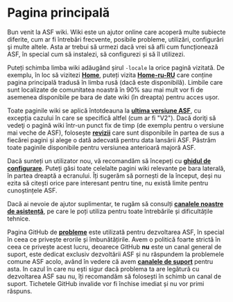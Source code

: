 # Pagina principală

Bun venit la ASF wiki. Wiki este un ajutor online care acoperă multe subiecte diferite, cum ar fi întrebări frecvente, posibile probleme, utilizări, configurări şi multe altele. Asta ar trebui să urmezi dacă vrei să afli cum funcționează ASF, în special cum să instalezi, să configurezi și să îl utilizezi.

Puteți schimba limba wiki adăugând șirul `-locale` la orice pagină vizitată. De exemplu, în loc să vizitezi **[Home](https://github.com/JustArchiNET/ArchiSteamFarm/wiki/Home)**, puteți vizita **[Home-ru-RU](https://github.com/JustArchiNET/ArchiSteamFarm/wiki/Home-ru-RU)** care conține pagina principală tradusă în limba rusă (dacă este disponibilă). Limbile care sunt localizate de comunitatea noastră în 90% sau mai mult vor fi de asemenea disponibile pe bara de date wiki (în dreapta) pentru acces ușor.

Toate paginile wiki se aplică întotdeauna la **[ultima versiune ASF](https://github.com/JustArchiNET/ArchiSteamFarm/releases)**, cu excepția cazului în care se specifică altfel (cum ar fi "V2"). Dacă doriţi să vedeţi o pagină wiki într-un punct fix de timp (de exemplu pentru o versiune mai veche de ASF), folosește **[revizii](https://github.com/JustArchiNET/ArchiSteamFarm/wiki/_history)** care sunt disponibile în partea de sus a fiecărei pagini și alege o dată adecvată pentru data lansării ASF. Păstrăm toate paginile disponibile pentru versiunea anterioară majoră ASF.

Dacă sunteți un utilizator nou, vă recomandăm să începeți cu **[ghidul de configurare](https://github.com/JustArchiNET/ArchiSteamFarm/wiki/Setting-up)**. Puteți găsi toate celelalte pagini wiki relevante pe bara laterală, în partea dreaptă a ecranului. Îți sugerăm să pornești de la început, deși nu ezita să citești orice pare interesant pentru tine, nu există limite pentru cunoștințele ASF.

Dacă ai nevoie de ajutor suplimentar, te rugăm să consulți **[canalele noastre de asistență](https://github.com/JustArchiNET/ArchiSteamFarm/blob/main/.github/SUPPORT.md)**, pe care le poți utiliza pentru toate întrebările și dificultățile tehnice.

Pagina GitHub de **[probleme](https://github.com/JustArchiNET/ArchiSteamFarm/issues)** este utilizată pentru dezvoltarea ASF, în special în ceea ce privește erorile și îmbunătățirile. Avem o politică foarte strictă în ceea ce privește acest lucru, deoarece GitHub **nu** este un canal general de suport, este dedicat exclusiv dezvoltării ASF și nu răspundem la problemele comune ASF acolo, având în vedere că avem **[canalele de suport](https://github.com/JustArchiNET/ArchiSteamFarm/blob/main/.github/SUPPORT.md)** pentru asta. In cazul în care nu ești sigur dacă problema ta are legătură cu dezvoltarea ASF sau nu, îți recomandăm să folosești în schimb un canal de suport. Tichetele GitHub invalide vor fi închise imediat și nu vor primi răspuns.